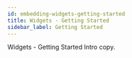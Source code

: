 ```yaml
---
id: embedding-widgets-getting-started
title: Widgets - Getting Started
sidebar_label: Getting Started
---
```


Widgets - Getting Started Intro copy.